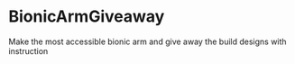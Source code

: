 # BionicArmGiveaway
Make the most accessible bionic arm and give away the build designs with instruction
